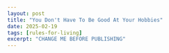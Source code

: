 ```yaml
---
layout: post
title: "You Don't Have To Be Good At Your Hobbies"
date: 2025-02-19
tags: [rules-for-living]
excerpt: "CHANGE ME BEFORE PUBLISHING"
---
```

